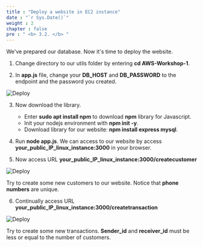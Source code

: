 ```yaml
---
title : "Deploy a website in EC2 instance"
date : "`r Sys.Date()`"
weight : 2
chapter : false
pre : " <b> 3.2. </b> "
---
```


We've prepared our database. Now it's time to deploy the website.

1. Change directory to our utils folder by entering **cd AWS-Workshop-1**.

2. In **app.js** file, change your **DB_HOST** and **DB_PASSWORD** to the endpoint and the password you created.

![Deploy](../../images/3.deploy/08-sql-change_app_file.png)

3. Now download the library.
    + Enter **sudo apt install npm** to download **npm** library for Javascript.
    + Init your nodejs environment with **npm init -y**.
    + Download library for our website: **npm install express mysql**.

4. Run **node app.js**. We can access to our website by access **your_public_IP_linux_instance:3000** in your browser.

5. Now access URL **your_public_IP_linux_instance:3000/createcustomer**

![Deploy](../../images/3.deploy/09-access_website.png)

Try to create some new customers to our website. Notice that **phone numbers** are unique.

6. Continually access URL **your_public_IP_linux_instance:3000/createtransaction**

![Deploy](../../images/3.deploy/10-access_website.png)

Try to create some new transactions. **Sender_id** and **receiver_id** must be less or equal to the number of customers.
